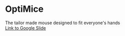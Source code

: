 # OptiMice
 The tailor made mouse designed to fit everyone's hands <br/>
[Link to Google Slide](https://docs.google.com/presentation/d/1tQIoXVUgUf5d4TsgJXfUaHyZ3wD5bcfRX4gObf0h1YQ/edit?usp=sharing "OptiMice - Prototyping Electronics Devices Final Present")
